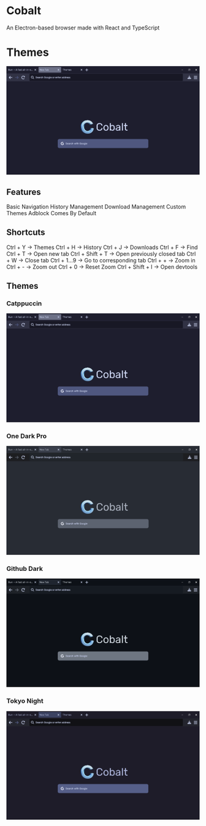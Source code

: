 # Cobalt

An Electron-based browser made with React and TypeScript

# Themes

<img src="./resources/catppuccin.png" alt="Picture of Catppuccin Cobalt" />

## Features

Basic Navigation
History Management
Download Management
Custom Themes
Adblock Comes By Default

## Shortcuts

Ctrl + Y &rarr; Themes
Ctrl + H &rarr; History
Ctrl + J &rarr; Downloads
Ctrl + F &rarr; Find
Ctrl + T &rarr; Open new tab
Ctrl + Shift + T &rarr; Open previously closed tab
Ctrl + W &rarr; Close tab
Ctrl + 1...9 &rarr; Go to corresponding tab
Ctrl + + &rarr; Zoom in
Ctrl + - &rarr; Zoom out
Ctrl + 0 &rarr; Reset Zoom
Ctrl + Shift + I &rarr; Open devtools

## Themes

### Catppuccin

<img src="./resources/catppuccin.png" alt="Picture of Catppuccin Cobalt" />

### One Dark Pro

<img src="./resources/onedarkpro.png" alt="Picture of One Dark Pro Cobalt" />

### Github Dark

<img src="./resources/githubdark.png" alt="Picture of Github Dark Cobalt" />

### Tokyo Night

<img src="./resources/tokyonight.png" alt="Picture of Tokyo Night Cobalt" />
